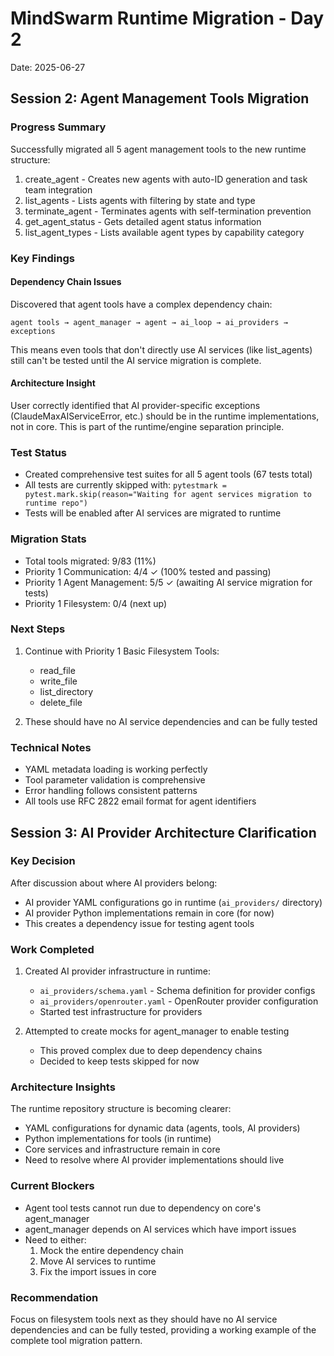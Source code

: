 # MindSwarm Runtime Migration - Day 2
Date: 2025-06-27

## Session 2: Agent Management Tools Migration

### Progress Summary
Successfully migrated all 5 agent management tools to the new runtime structure:
1. create_agent - Creates new agents with auto-ID generation and task team integration
2. list_agents - Lists agents with filtering by state and type
3. terminate_agent - Terminates agents with self-termination prevention
4. get_agent_status - Gets detailed agent status information
5. list_agent_types - Lists available agent types by capability category

### Key Findings

#### Dependency Chain Issues
Discovered that agent tools have a complex dependency chain:
```
agent tools → agent_manager → agent → ai_loop → ai_providers → exceptions
```

This means even tools that don't directly use AI services (like list_agents) still can't be tested until the AI service migration is complete.

#### Architecture Insight
User correctly identified that AI provider-specific exceptions (ClaudeMaxAIServiceError, etc.) should be in the runtime implementations, not in core. This is part of the runtime/engine separation principle.

### Test Status
- Created comprehensive test suites for all 5 agent tools (67 tests total)
- All tests are currently skipped with: `pytestmark = pytest.mark.skip(reason="Waiting for agent services migration to runtime repo")`
- Tests will be enabled after AI services are migrated to runtime

### Migration Stats
- Total tools migrated: 9/83 (11%)
- Priority 1 Communication: 4/4 ✓ (100% tested and passing)
- Priority 1 Agent Management: 5/5 ✓ (awaiting AI service migration for tests)
- Priority 1 Filesystem: 0/4 (next up)

### Next Steps
1. Continue with Priority 1 Basic Filesystem Tools:
   - read_file
   - write_file
   - list_directory
   - delete_file

2. These should have no AI service dependencies and can be fully tested

### Technical Notes
- YAML metadata loading is working perfectly
- Tool parameter validation is comprehensive
- Error handling follows consistent patterns
- All tools use RFC 2822 email format for agent identifiers

## Session 3: AI Provider Architecture Clarification

### Key Decision
After discussion about where AI providers belong:
- AI provider YAML configurations go in runtime (`ai_providers/` directory)
- AI provider Python implementations remain in core (for now)
- This creates a dependency issue for testing agent tools

### Work Completed
1. Created AI provider infrastructure in runtime:
   - `ai_providers/schema.yaml` - Schema definition for provider configs
   - `ai_providers/openrouter.yaml` - OpenRouter provider configuration
   - Started test infrastructure for providers

2. Attempted to create mocks for agent_manager to enable testing
   - This proved complex due to deep dependency chains
   - Decided to keep tests skipped for now

### Architecture Insights
The runtime repository structure is becoming clearer:
- YAML configurations for dynamic data (agents, tools, AI providers)
- Python implementations for tools (in runtime)
- Core services and infrastructure remain in core
- Need to resolve where AI provider implementations should live

### Current Blockers
- Agent tool tests cannot run due to dependency on core's agent_manager
- agent_manager depends on AI services which have import issues
- Need to either:
  1. Mock the entire dependency chain
  2. Move AI services to runtime
  3. Fix the import issues in core

### Recommendation
Focus on filesystem tools next as they should have no AI service dependencies and can be fully tested, providing a working example of the complete tool migration pattern.